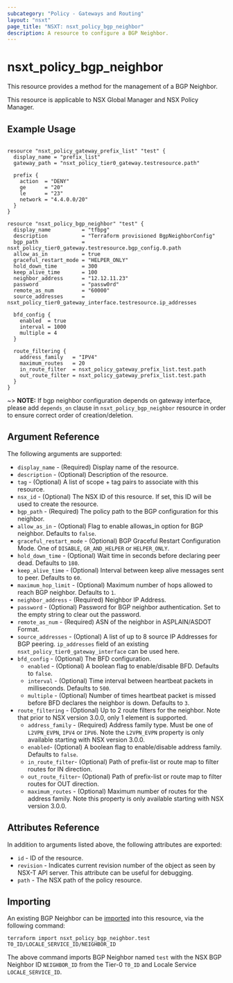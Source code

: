 ```yaml
---
subcategory: "Policy - Gateways and Routing"
layout: "nsxt"
page_title: "NSXT: nsxt_policy_bgp_neighbor"
description: A resource to configure a BGP Neighbor.
---
```


# nsxt_policy_bgp_neighbor

This resource provides a method for the management of a BGP Neighbor.

This resource is applicable to NSX Global Manager and NSX Policy Manager.

## Example Usage

```hcl

resource "nsxt_policy_gateway_prefix_list" "test" {
  display_name = "prefix_list"
  gateway_path = "nsxt_policy_tier0_gateway.testresource.path"

  prefix {
    action  = "DENY"
    ge      = "20"
    le      = "23"
    network = "4.4.0.0/20"
  }
}

resource "nsxt_policy_bgp_neighbor" "test" {
  display_name          = "tfbpg"
  description           = "Terraform provisioned BgpNeighborConfig"
  bgp_path              = nsxt_policy_tier0_gateway.testresource.bgp_config.0.path
  allow_as_in           = true
  graceful_restart_mode = "HELPER_ONLY"
  hold_down_time        = 300
  keep_alive_time       = 100
  neighbor_address      = "12.12.11.23"
  password              = "passw0rd"
  remote_as_num         = "60000"
  source_addresses      = nsxt_policy_tier0_gateway_interface.testresource.ip_addresses

  bfd_config {
    enabled  = true
    interval = 1000
    multiple = 4
  }

  route_filtering {
    address_family   = "IPV4"
    maximum_routes   = 20
    in_route_filter  = nsxt_policy_gateway_prefix_list.test.path
    out_route_filter = nsxt_policy_gateway_prefix_list.test.path
  }
}
```

~> **NOTE:** If bgp neighbor configuration depends on gateway interface, please add `depends_on` clause in `nsxt_policy_bgp_neighbor` resource in order to ensure correct order of creation/deletion.


## Argument Reference

The following arguments are supported:

* `display_name` - (Required) Display name of the resource.
* `description` - (Optional) Description of the resource.
* `tag` - (Optional) A list of scope + tag pairs to associate with this resource.
* `nsx_id` - (Optional) The NSX ID of this resource. If set, this ID will be used to create the resource.
* `bgp_path` - (Required) The policy path to the BGP configuration for this neighbor.
* `allow_as_in` - (Optional) Flag to enable allowas_in option for BGP neighbor. Defaults to `false`.
* `graceful_restart_mode` - (Optional) BGP Graceful Restart Configuration Mode. One of `DISABLE`, `GR_AND_HELPER` or `HELPER_ONLY`.
* `hold_down_time` - (Optional) Wait time in seconds before declaring peer dead. Defaults to `180`.
* `keep_alive_time` - (Optional) Interval between keep alive messages sent to peer. Defaults to `60`.
* `maximum_hop_limit` - (Optional) Maximum number of hops allowed to reach BGP neighbor. Defaults to `1`.
* `neighbor_address` - (Required) Neighbor IP Address.
* `password` - (Optional) Password for BGP neighbor authentication. Set to the empty string to clear out the password.
* `remote_as_num` - (Required) ASN of the neighbor in ASPLAIN/ASDOT Format.
* `source_addresses` - (Optional) A list of up to 8 source IP Addresses for BGP peering. `ip_addresses` field of an existing `nsxt_policy_tier0_gateway_interface` can be used here.
* `bfd_config` - (Optional) The BFD configuration.
  * `enabled` - (Optional) A boolean flag to enable/disable BFD. Defaults to `false`.
  * `interval` - (Optional) Time interval between heartbeat packets in milliseconds. Defaults to `500`.
  * `multiple` - (Optional) Number of times heartbeat packet is missed before BFD declares the neighbor is down. Defaults to `3`.
* `route_filtering` - (Optional) Up to 2 route filters for the neighbor. Note that prior to NSX version 3.0.0, only 1 element is supported.
  * `address_family` - (Required) Address family type. Must be one of `L2VPN_EVPN`, `IPV4` or `IPV6`. Note the `L2VPN_EVPN` property is only available starting with NSX version 3.0.0.
  * `enabled`- (Optional) A boolean flag to enable/disable address family. Defaults to `false`.
  * `in_route_filter`- (Optional) Path of prefix-list or route map to filter routes for IN direction.
  * `out_route_filter`- (Optional) Path of prefix-list or route map to filter routes for OUT direction.
  * `maximum_routes` - (Optional) Maximum number of routes for the address family. Note this property is only available starting with NSX version 3.0.0.

## Attributes Reference

In addition to arguments listed above, the following attributes are exported:

* `id` - ID of the resource.
* `revision` - Indicates current revision number of the object as seen by NSX-T API server. This attribute can be useful for debugging.
* `path` - The NSX path of the policy resource.

## Importing

An existing BGP Neighbor can be [imported][docs-import] into this resource, via the following command:

[docs-import]: https://www.terraform.io/cli/import

```
terraform import nsxt_policy_bgp_neighbor.test T0_ID/LOCALE_SERVICE_ID/NEIGHBOR_ID
```

The above command imports BGP Neighbor named `test` with the NSX BGP Neighbor ID `NEIGHBOR_ID` from the Tier-0 `T0_ID` and Locale Service `LOCALE_SERVICE_ID`.
